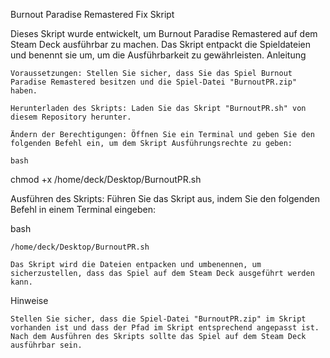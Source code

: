Burnout Paradise Remastered Fix Skript

Dieses Skript wurde entwickelt, um Burnout Paradise Remastered auf dem Steam Deck ausführbar zu machen. Das Skript entpackt die Spieldateien und benennt sie um, um die Ausführbarkeit zu gewährleisten.
Anleitung

    Voraussetzungen: Stellen Sie sicher, dass Sie das Spiel Burnout Paradise Remastered besitzen und die Spiel-Datei "BurnoutPR.zip" haben.

    Herunterladen des Skripts: Laden Sie das Skript "BurnoutPR.sh" von diesem Repository herunter.

    Ändern der Berechtigungen: Öffnen Sie ein Terminal und geben Sie den folgenden Befehl ein, um dem Skript Ausführungsrechte zu geben:

    bash

chmod +x /home/deck/Desktop/BurnoutPR.sh

Ausführen des Skripts: Führen Sie das Skript aus, indem Sie den folgenden Befehl in einem Terminal eingeben:

bash

    /home/deck/Desktop/BurnoutPR.sh

    Das Skript wird die Dateien entpacken und umbenennen, um sicherzustellen, dass das Spiel auf dem Steam Deck ausgeführt werden kann.

Hinweise

    Stellen Sie sicher, dass die Spiel-Datei "BurnoutPR.zip" im Skript vorhanden ist und dass der Pfad im Skript entsprechend angepasst ist.
    Nach dem Ausführen des Skripts sollte das Spiel auf dem Steam Deck ausführbar sein.
